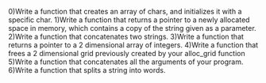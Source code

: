 0)Write a function that creates an array of chars, and initializes it with a specific char.
1)Write a function that returns a pointer to a newly allocated space in memory, which contains a copy of the string given as a parameter.
2)Write a function that concatenates two strings.
3)Write a function that returns a pointer to a 2 dimensional array of integers.
4)Write a function that frees a 2 dimensional grid previously created by your alloc_grid function
5)Write a function that concatenates all the arguments of your program.
6)Write a function that splits a string into words.
